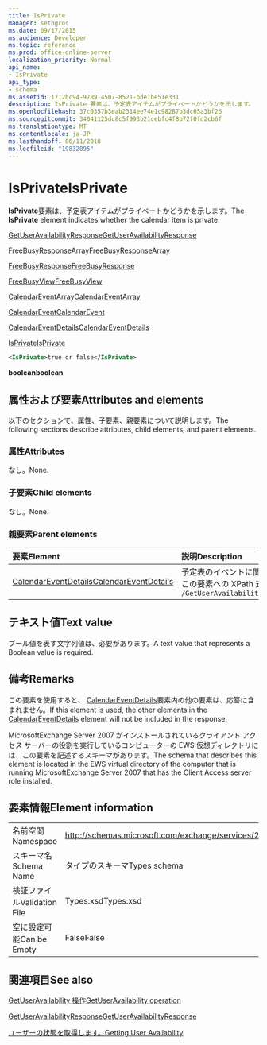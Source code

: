 ```yaml
---
title: IsPrivate
manager: sethgros
ms.date: 09/17/2015
ms.audience: Developer
ms.topic: reference
ms.prod: office-online-server
localization_priority: Normal
api_name:
- IsPrivate
api_type:
- schema
ms.assetid: 1712bc94-9789-4507-8521-bde1be51e331
description: IsPrivate 要素は、予定表アイテムがプライベートかどうかを示します。
ms.openlocfilehash: 37c0357b3eab2314ee74e1c98287b3dc05a3bf26
ms.sourcegitcommit: 34041125dc8c5f993b21cebfc4f8b72f0fd2cb6f
ms.translationtype: MT
ms.contentlocale: ja-JP
ms.lasthandoff: 06/11/2018
ms.locfileid: "19832095"
---
```

# <a name="isprivate"></a><span data-ttu-id="32419-103">IsPrivate</span><span class="sxs-lookup"><span data-stu-id="32419-103">IsPrivate</span></span>

<span data-ttu-id="32419-104">**IsPrivate**要素は、予定表アイテムがプライベートかどうかを示します。</span><span class="sxs-lookup"><span data-stu-id="32419-104">The **IsPrivate** element indicates whether the calendar item is private.</span></span> 
  
[<span data-ttu-id="32419-105">GetUserAvailabilityResponse</span><span class="sxs-lookup"><span data-stu-id="32419-105">GetUserAvailabilityResponse</span></span>](getuseravailabilityresponse.md)
  
[<span data-ttu-id="32419-106">FreeBusyResponseArray</span><span class="sxs-lookup"><span data-stu-id="32419-106">FreeBusyResponseArray</span></span>](freebusyresponsearray.md)
  
[<span data-ttu-id="32419-107">FreeBusyResponse</span><span class="sxs-lookup"><span data-stu-id="32419-107">FreeBusyResponse</span></span>](freebusyresponse.md)
  
[<span data-ttu-id="32419-108">FreeBusyView</span><span class="sxs-lookup"><span data-stu-id="32419-108">FreeBusyView</span></span>](freebusyview.md)
  
[<span data-ttu-id="32419-109">CalendarEventArray</span><span class="sxs-lookup"><span data-stu-id="32419-109">CalendarEventArray</span></span>](calendareventarray.md)
  
[<span data-ttu-id="32419-110">CalendarEvent</span><span class="sxs-lookup"><span data-stu-id="32419-110">CalendarEvent</span></span>](calendarevent.md)
  
[<span data-ttu-id="32419-111">CalendarEventDetails</span><span class="sxs-lookup"><span data-stu-id="32419-111">CalendarEventDetails</span></span>](calendareventdetails.md)
  
[<span data-ttu-id="32419-112">IsPrivate</span><span class="sxs-lookup"><span data-stu-id="32419-112">IsPrivate</span></span>](isprivate.md)
  
```xml
<IsPrivate>true or false</IsPrivate>
```

 <span data-ttu-id="32419-113">**boolean**</span><span class="sxs-lookup"><span data-stu-id="32419-113">**boolean**</span></span>
## <a name="attributes-and-elements"></a><span data-ttu-id="32419-114">属性および要素</span><span class="sxs-lookup"><span data-stu-id="32419-114">Attributes and elements</span></span>

<span data-ttu-id="32419-115">以下のセクションで、属性、子要素、親要素について説明します。</span><span class="sxs-lookup"><span data-stu-id="32419-115">The following sections describe attributes, child elements, and parent elements.</span></span>
  
### <a name="attributes"></a><span data-ttu-id="32419-116">属性</span><span class="sxs-lookup"><span data-stu-id="32419-116">Attributes</span></span>

<span data-ttu-id="32419-117">なし。</span><span class="sxs-lookup"><span data-stu-id="32419-117">None.</span></span>
  
### <a name="child-elements"></a><span data-ttu-id="32419-118">子要素</span><span class="sxs-lookup"><span data-stu-id="32419-118">Child elements</span></span>

<span data-ttu-id="32419-119">なし。</span><span class="sxs-lookup"><span data-stu-id="32419-119">None.</span></span>
  
### <a name="parent-elements"></a><span data-ttu-id="32419-120">親要素</span><span class="sxs-lookup"><span data-stu-id="32419-120">Parent elements</span></span>

|<span data-ttu-id="32419-121">**要素**</span><span class="sxs-lookup"><span data-stu-id="32419-121">**Element**</span></span>|<span data-ttu-id="32419-122">**説明**</span><span class="sxs-lookup"><span data-stu-id="32419-122">**Description**</span></span>|
|:-----|:-----|
|[<span data-ttu-id="32419-123">CalendarEventDetails</span><span class="sxs-lookup"><span data-stu-id="32419-123">CalendarEventDetails</span></span>](calendareventdetails.md) <br/> |<span data-ttu-id="32419-124">予定表のイベントに関する追加情報を提供します。</span><span class="sxs-lookup"><span data-stu-id="32419-124">Provides additional information about a calendar event.</span></span>  <br/> <span data-ttu-id="32419-125">この要素への XPath 式は、次のようにします。</span><span class="sxs-lookup"><span data-stu-id="32419-125">The following is the XPath expression to this element:</span></span>  <br/>  `/GetUserAvailabilityResponse/FreeBusyResponseArray/FreeBusyResponse/FreeBusyView/CalendarEventArray/CalendarEvent[i]/CalendarEventDetails` <br/> |
   
## <a name="text-value"></a><span data-ttu-id="32419-126">テキスト値</span><span class="sxs-lookup"><span data-stu-id="32419-126">Text value</span></span>

<span data-ttu-id="32419-127">ブール値を表す文字列値は、必要があります。</span><span class="sxs-lookup"><span data-stu-id="32419-127">A text value that represents a Boolean value is required.</span></span>
  
## <a name="remarks"></a><span data-ttu-id="32419-128">備考</span><span class="sxs-lookup"><span data-stu-id="32419-128">Remarks</span></span>

<span data-ttu-id="32419-129">この要素を使用すると、 [CalendarEventDetails](calendareventdetails.md)要素内の他の要素は、応答に含まれません。</span><span class="sxs-lookup"><span data-stu-id="32419-129">If this element is used, the other elements in the [CalendarEventDetails](calendareventdetails.md) element will not be included in the response.</span></span> 
  
<span data-ttu-id="32419-130">MicrosoftExchange Server 2007 がインストールされているクライアント アクセス サーバーの役割を実行しているコンピューターの EWS 仮想ディレクトリには、この要素を記述するスキーマがあります。</span><span class="sxs-lookup"><span data-stu-id="32419-130">The schema that describes this element is located in the EWS virtual directory of the computer that is running MicrosoftExchange Server 2007 that has the Client Access server role installed.</span></span>
  
## <a name="element-information"></a><span data-ttu-id="32419-131">要素情報</span><span class="sxs-lookup"><span data-stu-id="32419-131">Element information</span></span>

|||
|:-----|:-----|
|<span data-ttu-id="32419-132">名前空間</span><span class="sxs-lookup"><span data-stu-id="32419-132">Namespace</span></span>  <br/> |http://schemas.microsoft.com/exchange/services/2006/types  <br/> |
|<span data-ttu-id="32419-133">スキーマ名</span><span class="sxs-lookup"><span data-stu-id="32419-133">Schema Name</span></span>  <br/> |<span data-ttu-id="32419-134">タイプのスキーマ</span><span class="sxs-lookup"><span data-stu-id="32419-134">Types schema</span></span>  <br/> |
|<span data-ttu-id="32419-135">検証ファイル</span><span class="sxs-lookup"><span data-stu-id="32419-135">Validation File</span></span>  <br/> |<span data-ttu-id="32419-136">Types.xsd</span><span class="sxs-lookup"><span data-stu-id="32419-136">Types.xsd</span></span>  <br/> |
|<span data-ttu-id="32419-137">空に設定可能</span><span class="sxs-lookup"><span data-stu-id="32419-137">Can be Empty</span></span>  <br/> |<span data-ttu-id="32419-138">False</span><span class="sxs-lookup"><span data-stu-id="32419-138">False</span></span>  <br/> |
   
## <a name="see-also"></a><span data-ttu-id="32419-139">関連項目</span><span class="sxs-lookup"><span data-stu-id="32419-139">See also</span></span>



[<span data-ttu-id="32419-140">GetUserAvailability 操作</span><span class="sxs-lookup"><span data-stu-id="32419-140">GetUserAvailability operation</span></span>](getuseravailability-operation.md)
  
[<span data-ttu-id="32419-141">GetUserAvailabilityResponse</span><span class="sxs-lookup"><span data-stu-id="32419-141">GetUserAvailabilityResponse</span></span>](getuseravailabilityresponse.md)


[<span data-ttu-id="32419-142">ユーザーの状態を取得します。</span><span class="sxs-lookup"><span data-stu-id="32419-142">Getting User Availability</span></span>](http://msdn.microsoft.com/library/d4133fcb-9b0f-4e6b-aadf-a389da83516a%28Office.15%29.aspx)

